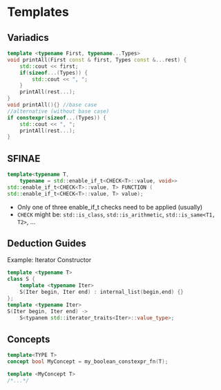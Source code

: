# Templates
## Variadics
```C++
template <typename First, typename...Types>
void printAll(First const & first, Types const &...rest) {
	std::cout << first;
	if(sizeof...(Types)) {
		std::cout << ", ";
	}
	printAll(rest...);
}
void printAll(){} //base case
//alternative (without base case)
if constexpr(sizeof...(Types)) {
	std::cout << ", ";
	printAll(rest...);
}
```
## SFINAE
``` C++
template<typename T,
	typename = std::enable_if_t<CHECK<T>::value, void>>
std::enable_if_t<CHECK<T>::value, T> FUNCTION (
std::enable_if_t<CHECK<T>::value, T> value);
```
- Only one of three enable_if_t checks need to be applied (usually)
- `CHECK` might be: `std::is_class`, `std::is_arithmetic`, `std::is_same<T1, T2>`, ...

## Deduction Guides
Example: Iterator Constructor
```C++
template <typename T>
class S {
	template <typename Iter>
	S(Iter begin, Iter end) : internal_list(begin,end) {}
};
template <typename Iter>
S(Iter begin, Iter end) ->
	S<typanem std::iterator_traits<Iter>::value_type>;
```

## Concepts
```C++
template<TYPE T>
concept bool MyConcept = my_boolean_constexpr_fn(T);

template <MyConcept T>
/*...*/
```